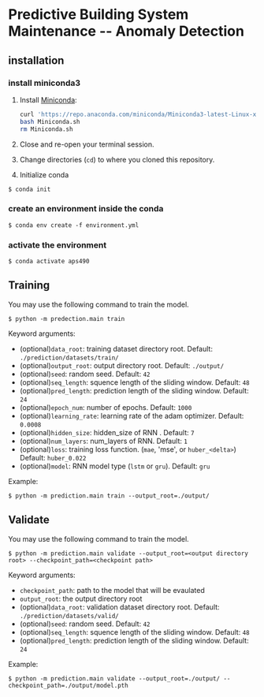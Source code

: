 # Predictive Building System Maintenance -- Anomaly Detection

## installation
### install miniconda3
1. Install [Miniconda](https://docs.conda.io/en/latest/miniconda.html):

   ```bash
   curl 'https://repo.anaconda.com/miniconda/Miniconda3-latest-Linux-x86_64.sh' > Miniconda.sh
   bash Miniconda.sh
   rm Miniconda.sh
   ```

2. Close and re-open your terminal session.

3. Change directories (`cd`) to where you cloned this repository.

4. Initialize conda 

```shell
$ conda init
```

### create an environment inside the conda
```shell
$ conda env create -f environment.yml
```

### activate the environment
```shell
$ conda activate aps490
```


## Training
You may use the following command to train the model.
```shell
$ python -m predection.main train
```
Keyword arguments:
- (optional)`data_root`: training dataset directory root. Default: `./prediction/datasets/train/`
- (optional)`output_root`: output directory root. Default: `./output/`
- (optional)`seed`: random seed. Default: `42`
- (optional)`seq_length`: squence length of the sliding window. Default: `48`
- (optional)`pred_length`: prediction length of the sliding window. Default: `24`
- (optional)`epoch_num`: number of epochs. Default: `1000`
- (optional)`learning_rate`: learning rate of the adam optimizer. Default: `0.0008`
- (optional)`hidden_size`: hidden_size of RNN . Default: `7`
- (optional)`num_layers`: num_layers of RNN. Default: `1`
- (optional)`loss`: training loss function. (`mae`, 'mse', or `huber_<delta>`) Default: `huber_0.022`
- (optional)`model`: RNN model type (`lstm` or `gru`). Default: `gru`

Example:
```shell
$ python -m prediction.main train --output_root=./output/
```

## Validate
You may use the following command to train the model.
```shell
$ python -m prediction.main validate --output_root=<output directory root> --checkpoint_path=<checkpoint path>
```
Keyword arguments:
- `checkpoint_path`: path to the model that will be evaulated
- `output_root`: the output directory root
- (optional)`data_root`: validation dataset directory root. Default: `./prediction/datasets/valid/`
- (optional)`seed`: random seed. Default: `42`
- (optional)`seq_length`: squence length of the sliding window. Default: `48`
- (optional)`pred_length`: prediction length of the sliding window. Default: `24`

Example:
```shell
$ python -m prediction.main validate --output_root=./output/ --checkpoint_path=./output/model.pth
```
